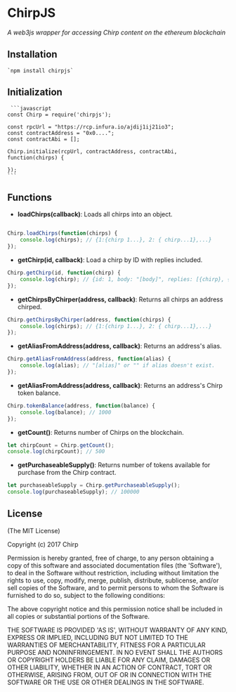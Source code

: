 # ChirpJS

*A web3js wrapper for accessing Chirp content on the ethereum blockchain*

## Installation
	`npm install chirpjs`
   
## Initialization
	 ```javascript
	const Chirp = require('chirpjs');

	const rpcUrl = "https://rcp.infura.io/ajdij1ij21io3";
	const contractAddress = "0x0....";
	const contractAbi = [];

	Chirp.initialize(rcpUrl, contractAddress, contractAbi, function(chirps) {

	});
    ```
## Functions

- **loadChirps(callback)**: Loads all chirps into an object.
```javascript

Chirp.loadChirps(function(chirps) {
	console.log(chirps); // {1:{chirp 1...}, 2: { chirp...1},...} 
});
```

- **getChirp(id, callback)**: Load a chirp by ID with replies included.
```javascript
Chirp.getChirp(id, function(chirp) {
	console.log(chirp); // {id: 1, body: "[body]", replies: [{chirp}, {chirp}..]} 
});
```

- **getChirpsByChirper(address, callback)**: Returns all chirps an address chirped.
```javascript
Chirp.getChirpsByChirper(address, function(chirps) {
	console.log(chirps); // {1:{chirp 1...}, 2: { chirp...1},...} 
});
```

- **getAliasFromAddress(address, callback)**: Returns an address's alias.
```javascript
Chirp.getAliasFromAddress(address, function(alias) {
	console.log(alias); // "[alias]" or "" if alias doesn't exist.
});
```

- **getAliasFromAddress(address, callback)**: Returns an address's Chirp token balance.
```javascript
Chirp.tokenBalance(address, function(balance) {
	console.log(balance); // 1000
});
```

- **getCount()**: Returns number of Chirps on the blockchain.
```javascript
let chirpCount = Chirp.getCount();
console.log(chirpCount); // 500
```

- **getPurchaseableSupply()**: Returns number of tokens available for purchase from the Chirp contract.
```javascript
let purchaseableSupply = Chirp.getPurchaseableSupply();
console.log(purchaseableSupply); // 100000
```


## License

(The MIT License)

Copyright (c) 2017 Chirp

Permission is hereby granted, free of charge, to any person obtaining a copy of this software and associated documentation files (the 'Software'), to deal in the Software without restriction, including without limitation the rights to use, copy, modify, merge, publish, distribute, sublicense, and/or sell copies of the Software, and to permit persons to whom the Software is furnished to do so, subject to the following conditions:

The above copyright notice and this permission notice shall be included in all copies or substantial portions of the Software.

THE SOFTWARE IS PROVIDED 'AS IS', WITHOUT WARRANTY OF ANY KIND, EXPRESS OR IMPLIED, INCLUDING BUT NOT LIMITED TO THE WARRANTIES OF MERCHANTABILITY, FITNESS FOR A PARTICULAR PURPOSE AND NONINFRINGEMENT. IN NO EVENT SHALL THE AUTHORS OR COPYRIGHT HOLDERS BE LIABLE FOR ANY CLAIM, DAMAGES OR OTHER LIABILITY, WHETHER IN AN ACTION OF CONTRACT, TORT OR OTHERWISE, ARISING FROM, OUT OF OR IN CONNECTION WITH THE SOFTWARE OR THE USE OR OTHER DEALINGS IN THE SOFTWARE.
